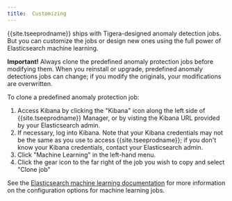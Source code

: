 ```yaml
---
title:  Customizing
---
```


{{site.tseeprodname}} ships with Tigera-designed anomaly detection jobs. But you can customize the jobs
or design new ones using the full power of Elasticsearch machine learning.

**Important!** Always clone the predefined anomaly protection jobs before modifying them. When you reinstall or upgrade, predefined anomaly detections jobs can change; if you modify the originals, your modifications are overwritten.

To clone a predefined anomaly protection job:

1. Access Kibana by clicking the "Kibana" icon along the left side of {{site.tseeprodname}} Manager, or by visting
   the Kibana URL provided by your Elasticsearch admin.
1. If necessary, log into Kibana. Note that your Kibana credentials may not be the same as you use to access
   {{site.tseeprodname}}; if you don't know your Kibana credentials, contact your Elasticsearch admin.
1. Click "Machine Learning" in the left-hand menu.
1. Click the gear icon to the far right of the job you wish to copy and select "Clone job"

See the [Elasticsearch machine learning documentation] for more information on the configuration
options for machine learning jobs.

[Elasticsearch machine learning documentation]: https://www.elastic.co/guide/en/elastic-stack-overview/6.4/xpack-ml.html
